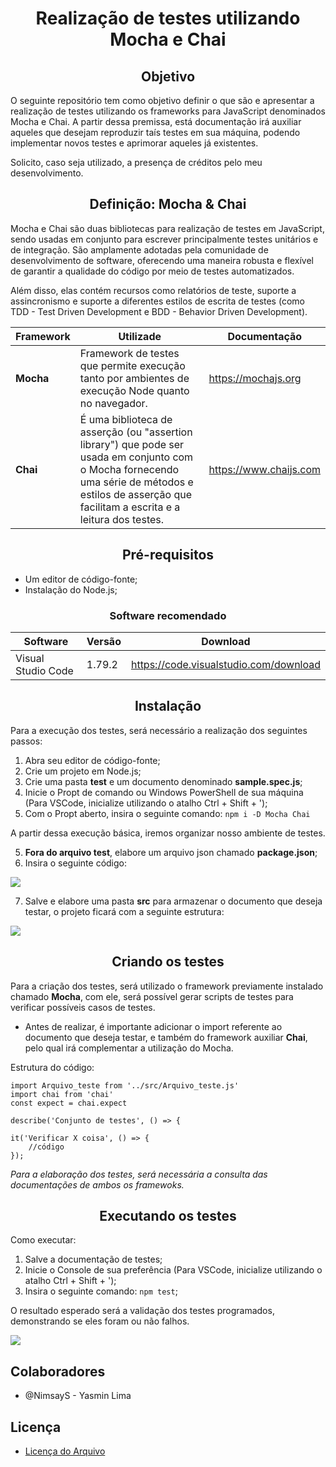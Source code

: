 #  <center> Realização de testes utilizando Mocha e Chai

## <center> Objetivo
O seguinte repositório tem como objetivo definir o que são e apresentar a realização de testes utilizando os frameworks para JavaScript denominados Mocha e Chai. A partir dessa premissa, está documentação irá auxiliar aqueles que desejam reproduzir taís testes em sua máquina, podendo implementar novos testes e aprimorar aqueles já existentes.

Solicito, caso seja utilizado, a presença de créditos pelo meu desenvolvimento.

## <center> Definição: Mocha & Chai

Mocha e Chai são duas bibliotecas para realização de testes em JavaScript, sendo usadas em conjunto para escrever principalmente testes unitários e de integração. São amplamente adotadas pela comunidade de desenvolvimento de software, oferecendo uma maneira robusta e flexível de garantir a qualidade do código por meio de testes automatizados.

Além disso, elas contém recursos como relatórios de teste, suporte a assincronismo e suporte a diferentes estilos de escrita de testes (como TDD - Test Driven Development e BDD - Behavior Driven Development).


| Framework | <center> Utilizade | Documentação |
|-----------|-----------|--------------|
| __Mocha__ | Framework de testes que permite execução tanto por ambientes de execução Node quanto no navegador. | https://mochajs.org |
| __Chai__ | É uma biblioteca de asserção (ou "assertion library") que pode ser usada em conjunto com o Mocha fornecendo uma série de métodos e estilos de asserção que facilitam a escrita e a leitura dos testes. | https://www.chaijs.com |

##  <center> Pré-requisitos

- Um editor de código-fonte;
- Instalação do Node.js;

###  <center>  Software recomendado

| Software | Versão | Download |
|----------|--------|----------|
| Visual Studio Code| 1.79.2 | https://code.visualstudio.com/download |

## <center> Instalação

Para a execução dos testes, será necessário a realização dos seguintes passos:

1. Abra seu editor de código-fonte;
2. Crie um projeto em Node.js;
2. Crie uma pasta __test__ e um documento denominado __sample.spec.js__;
3. Inicie o Propt de comando ou Windows PowerShell de sua máquina (Para VSCode, inicialize utilizando o atalho Ctrl + Shift + ');
4. Com o Propt aberto, insira o seguinte comando:
`npm i -D Mocha Chai`

A partir dessa execução básica, iremos organizar nosso ambiente de testes.

5. __Fora do arquivo test__, elabore um arquivo json chamado __package.json__;
6. Insira o seguinte código:

![](https://media.discordapp.net/attachments/1027385935333171220/1125497339432423534/image.png?width=351&height=525)

7. Salve e elabore uma pasta __src__ para armazenar o documento que deseja testar, o projeto ficará com a seguinte estrutura:

![](https://media.discordapp.net/attachments/1027385935333171220/1125491626551296000/image.png?width=217&height=206)

## <center> Criando os testes
Para a criação dos testes, será utilizado o framework previamente instalado chamado __Mocha__, com ele, será possível gerar scripts de testes para verificar possíveis casos de testes.

- Antes de realizar, é importante adicionar o import referente ao documento que deseja testar, e também do framework auxiliar __Chai__, pelo qual irá complementar a utilização do Mocha.

Estrutura do código:

    
    import Arquivo_teste from '../src/Arquivo_teste.js'
    import chai from 'chai'
    const expect = chai.expect

    describe('Conjunto de testes', () => {
    
    it('Verificar X coisa', () => {
        //código
    });

_Para a elaboração dos testes, será necessária a consulta das documentações de ambos os framewoks._

## <center> Executando os testes

Como executar:
1. Salve a documentação de testes;
2. Inicie o Console de sua preferência (Para VSCode, inicialize utilizando o atalho Ctrl + Shift + ');
3. Insira o seguinte comando: `npm test`;

O resultado esperado será a validação dos testes programados, demonstrando se eles foram ou não falhos.

![](https://media.discordapp.net/attachments/1027385935333171220/1125496009666084915/image.png?width=603&height=202)

## Colaboradores
- @NimsayS - Yasmin Lima
## Licença
- [Licença do Arquivo](https://gitlab.com/compass_anniely/project_moca_chai/-/blob/main/LICENSE)
